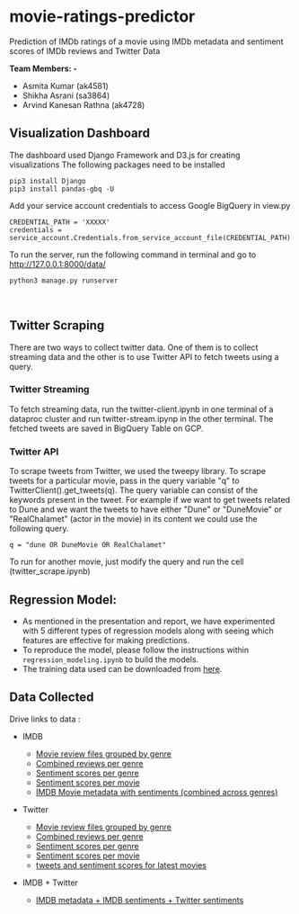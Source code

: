 # movie-ratings-predictor
Prediction of IMDb ratings of a movie using IMDb metadata and sentiment scores of IMDb reviews and Twitter Data

**Team Members: -**
* Asmita Kumar (ak4581)
* Shikha Asrani (sa3864)
* Arvind Kanesan Rathna (ak4728)

## Visualization Dashboard
The dashboard used Django Framework and D3.js for creating visualizations
The following packages need to be installed

```
pip3 install Django
pip3 install pandas-gbq -U
```
Add your service account credentials to access Google BigQuery in view.py

```
CREDENTIAL_PATH = 'XXXXX'
credentials = service_account.Credentials.from_service_account_file(CREDENTIAL_PATH)
```

To run the server, run the following command in terminal and go to http://127.0.0.1:8000/data/

```
python3 manage.py runserver
```

<br>

## Twitter Scraping
There are two ways to collect twitter data. One of them is to collect streaming data and the other is to use Twitter API to fetch tweets using a query.

### Twitter Streaming
To fetch streaming data, run the twitter-client.ipynb in one terminal of a dataproc cluster and run twitter-stream.ipynp in the other terminal. The fetched tweets are saved in BigQuery Table on GCP.

### Twitter API
To scrape tweets from Twitter, we used the tweepy library. To scrape tweets for a particular movie, pass in the query variable "q" to TwitterClient().get_tweets(q). The query variable can consist of the keywords present in the tweet. For example if we want to get tweets related to Dune and we want the tweets to have either "Dune" or "DuneMovie" or "RealChalamet" (actor in the movie) in its content we could use the following query.

```
q = "dune OR DuneMovie OR RealChalamet" 
```
To run for another movie, just modify the query and run the cell (twitter_scrape.ipynb)

## Regression Model:

* As mentioned in the presentation and report, we have experimented with 5 different types of regression models along with seeing which features are effective for making predictions.
* To reproduce the model, please follow the instructions within `regression_modeling.ipynb` to build the models. 
* The training data used can be downloaded from [here](https://drive.google.com/file/d/1V5XVmcmhyeDd3FAYsovQST0D0DikkpMp/view?usp=sharing).

## Data Collected

Drive links to data :

- IMDB
  - [Movie review files grouped by genre](https://drive.google.com/drive/folders/1653OJuQqmlDkJbyAjh7snMF-IVuzsMnf?usp=sharing)
  - [Combined reviews per genre](https://drive.google.com/drive/folders/1r1As9zozjQht2e_L_vK5lIVOCrO7_Qgs?usp=sharing)
  - [Sentiment scores per genre](https://drive.google.com/drive/folders/1XZ3HH2eInnp18Iis4iesKaZ1se6hHJWw?usp=sharing)
  - [Sentiment scores per movie](https://drive.google.com/drive/folders/1n3dwG1No4Fro7Vg1abkr6p0OjslvvoRx?usp=sharing)
  - [IMDB Movie metadata with sentiments (combined across genres)](https://drive.google.com/file/d/1uwBLZdmYUoYSTYuzD0IMpGynmmXvPcRS/view?usp=sharing)

- Twitter
  - [Movie review files grouped by genre](https://drive.google.com/drive/folders/1OrEAQ8Yjs9PObIBwhEtd-kFDOIWsscO8?usp=sharing)
  - [Combined reviews per genre](https://drive.google.com/drive/folders/1ai3t2gkrGUYkkJ2BLOVw7Xh1xhbLZHZs?usp=sharing)
  - [Sentiment scores per genre](https://drive.google.com/drive/folders/1zKifW6waZbYgaF7nlNpwu8mn2Skoz1zr?usp=sharing)
  - [Sentiment scores per movie](https://drive.google.com/drive/folders/1V9PdsOWIT9O_U0-ARpiQNRlhGo5X8MKc?usp=sharing)
  - [tweets and sentiment scores for latest movies](https://drive.google.com/drive/folders/1eO2rf4qGT8806BAMH1owUTrFfzxfOqKN?usp=sharing)

- IMDB + Twitter
  - [IMDB metadata + IMDB sentiments + Twitter sentiments](https://drive.google.com/file/d/1V5XVmcmhyeDd3FAYsovQST0D0DikkpMp/view?usp=sharing)
